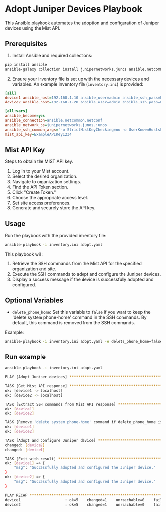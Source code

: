# Adopt Juniper Devices Playbook

This Ansible playbook automates the adoption and configuration of Juniper devices using the Mist API.

## Prerequisites

1. Install Ansible and required collections:
```bash
pip install ansible
ansible-galaxy collection install junipernetworks.junos ansible.netcommon
```
2. Ensure your inventory file is set up with the necessary devices and variables. An example inventory file (`inventory.ini`) is provided:

```ini
[all]
device1 ansible_host=192.168.1.10 ansible_user=admin ansible_ssh_pass=ExampleP@ss1 org_id=example_org_id site_id=""
device2 ansible_host=192.168.1.20 ansible_user=admin ansible_ssh_pass=ExampleP@ss2 org_id=example_org_id site_id=""

[all:vars]
ansible_become=yes
ansible_connection=ansible.netcommon.netconf
ansible_network_os=junipernetworks.junos.junos
ansible_ssh_common_args='-o StrictHostKeyChecking=no -o UserKnownHostsFile=/dev/null'
mist_api_key=ExampleAPIKey1234
```

## Mist API Key
Steps to obtain the MIST API key.
1. Log in to your Mist account.
2. Select the desired organization. 
3. Navigate to organization settings. 
4. Find the API Token section. 
5. Click "Create Token."
6. Choose the appropriate access level. 
7. Set site access preferences. 
8. Generate and securely store the API key.

## Usage

Run the playbook with the provided inventory file:

```bash
ansible-playbook -i inventory.ini adopt.yaml
```
This playbook will:

1. Retrieve the SSH commands from the Mist API for the specified organization and site.
2. Execute the SSH commands to adopt and configure the Juniper devices.
3. Display a success message if the device is successfully adopted and configured.

## Optional Variables

- `delete_phone_home`: Set this variable to `false` if you want to keep the 'delete system phone-home' command in the SSH commands. By default, this command is removed from the SSH commands.

Example:

```bash
ansible-playbook -i inventory.ini adopt.yaml -e delete_phone_home=false
```

## Run example
```bash
ansible-playbook -i inventory.ini adopt.yaml 

PLAY [Adopt Juniper devices] *******************************************************************************************************************************************************

TASK [Get Mist API response] *******************************************************************************************************************************************************
ok: [device1 -> localhost]
ok: [device2 -> localhost]

TASK [Extract SSH commands from Mist API response] *********************************************************************************************************************************
ok: [device1]
ok: [device2]

TASK [Remove 'delete system phone-home' command if delete_phone_home is true] ******************************************************************************************************
ok: [device1]
ok: [device2]

TASK [Adopt and configure Juniper device] ******************************************************************************************************************************************
changed: [device2]
changed: [device1]

TASK [Exit with result] ************************************************************************************************************************************************************
ok: [device1] => {
    "msg": "Successfully adopted and configured the Juniper device."
}
ok: [device2] => {
    "msg": "Successfully adopted and configured the Juniper device."
}

PLAY RECAP *************************************************************************************************************************************************************************
device1                    : ok=5    changed=1    unreachable=0    failed=0    skipped=0    rescued=0    ignored=0   
device2                    : ok=5    changed=1    unreachable=0    failed=0    skipped=0    rescued=0    ignored=0   
```